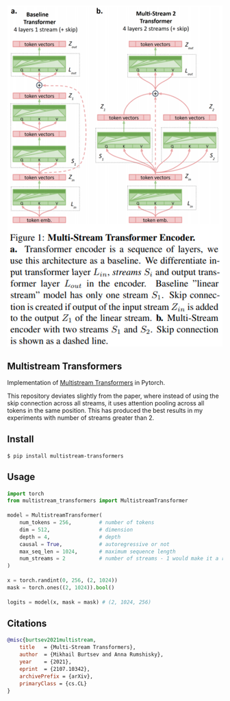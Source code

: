 <img src="./multistream.png" width="600px"></img>

## Multistream Transformers

Implementation of <a href="https://arxiv.org/abs/2107.10342">Multistream Transformers</a> in Pytorch.

This repository deviates slightly from the paper, where instead of using the skip connection across all streams, it uses attention pooling across all tokens in the same position. This has produced the best results in my experiments with number of streams greater than 2.

## Install

```
$ pip install multistream-transformers
```

## Usage

```python
import torch
from multistream_transformers import MultistreamTransformer

model = MultistreamTransformer(
    num_tokens = 256,         # number of tokens
    dim = 512,                # dimension
    depth = 4,                # depth
    causal = True,            # autoregressive or not
    max_seq_len = 1024,       # maximum sequence length
    num_streams = 2           # number of streams - 1 would make it a regular transformer
)

x = torch.randint(0, 256, (2, 1024))
mask = torch.ones((2, 1024)).bool()

logits = model(x, mask = mask) # (2, 1024, 256)
```

## Citations

```bibtex
@misc{burtsev2021multistream,
    title   = {Multi-Stream Transformers}, 
    author  = {Mikhail Burtsev and Anna Rumshisky},
    year    = {2021},
    eprint  = {2107.10342},
    archivePrefix = {arXiv},
    primaryClass = {cs.CL}
}
```
